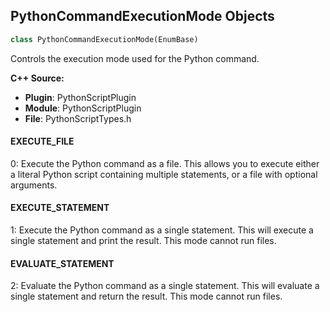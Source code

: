 ## PythonCommandExecutionMode Objects

```python
class PythonCommandExecutionMode(EnumBase)
```

Controls the execution mode used for the Python command.

**C++ Source:**

- **Plugin**: PythonScriptPlugin
- **Module**: PythonScriptPlugin
- **File**: PythonScriptTypes.h

<a id="unreal.PythonCommandExecutionMode.EXECUTE_FILE"></a>

#### EXECUTE_FILE

0: Execute the Python command as a file. This allows you to execute either a literal Python script containing multiple statements, or a file with optional arguments.

<a id="unreal.PythonCommandExecutionMode.EXECUTE_STATEMENT"></a>

#### EXECUTE_STATEMENT

1: Execute the Python command as a single statement. This will execute a single statement and print the result. This mode cannot run files.

<a id="unreal.PythonCommandExecutionMode.EVALUATE_STATEMENT"></a>

#### EVALUATE_STATEMENT

2: Evaluate the Python command as a single statement. This will evaluate a single statement and return the result. This mode cannot run files.

<a id="unreal.PythonFileExecutionScope"></a>